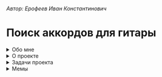###### Автор: *Ерофеев Иван Константинович*
# Поиск аккордов для гитары
<details>
<summary>
Обо мне
</summary>
  .
  
Меня зовут Иван Ерофеев, мне 17. Вот немного сведений обо мне:

📖 Учусь в 11 классе

🐱 Люблю котов

[comment]: <> (![alt text]&#40;https://png.pngtree.com/png-clipart/20230511/ourmid/pngtree-isolated-cat-on-white-background-png-image_7094927.png&#41;)

💻 Языки программирования, которые я изучаю:
  <p>
  <img title="Python" alt="Python" src="https://raw.githubusercontent.com/Thomas-George-T/Thomas-George-T/master/assets/python.svg" width="40" height="40" style="vertical-align:down; margin:4px"/>
  <img title="С++" alt="С++" src="https://raw.githubusercontent.com/isocpp/logos/master/cpp_logo.png" alt="C++ Logo" width="40" height="40" />
  </p>

🎸 Играю на гитаре

🏀 Занимаюсь баскетболом

</details>


<details>
<summary>
О проекте
</summary>


### Бот для поиска аккордов песен для игры на гитаре

**Идея бота:** бот в телеграме, которому ты пишешь название песни, а в ответ получаешь текст песни, с подписанными аккордами. Также пользователь сможет выбрать расширение в котором хочет получить аккорды, например .png или .txt

**Польза бота:** бот облегчает и автоматизирует процесс по поиску аккордов для игры песен на гитаре

[*Ссылка на бота:*](t.me/Chords_finder_bot)  *t.me/Chords_finder_bot*.

| Команда | Что делает|
| --- | --- |
| /restart | Перезагрузить бота |
| /wish | Случайное предсказание |
| /donate | Поддержать автора |
| /song | Найти песню и аккорды для нее|


</details>

<details>
<summary>
Задачи проекта
</summary>

* [ ] Создать бота
  * [ ] Создать меню команд в телеграме
  * [ ] Добавить форматы для сохранения результатов
    * [ ] .txt
    * [ ] .png
    * [ ] .jpeg
  * [ ] Выбрать иконку для бота
  * [ ] Исправить ошибки в работе бота
    * [ ] Дать протестировать бота 5 людям
    * [ ] Устроить стресстестирование
* [ ] Создать описание проекта на GitHub
</details>

<details>
<summary>
Мемы
</summary>

Нажми, чтобы получить бесплатные роблоксы ------> [Бесплатные роблоксы](https://www.youtube.com/watch?v=j5a0jTc9S10&t=3s)

![Человек-тыква](https://images.thevoicemag.ru/upload/img_cache/7fb/7fbbe13275bddbbc48aef8bc85789a0a_cropped_666x595.jpg)

> "Да не говорил я ни одной из этих дебильных цитат" © Джейсон Стетхем
</details>
